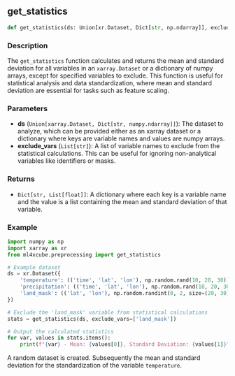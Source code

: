 ## get_statistics

```python
def get_statistics(ds: Union[xr.Dataset, Dict[str, np.ndarray]], exclude_vars:List[str] = list()) -> Dict[str, List[float]]
```

### Description
The `get_statistics` function calculates and returns the mean and standard deviation for all variables in an 
`xarray.Dataset` or a dictionary of numpy arrays, except for specified variables to exclude. This function is 
useful for statistical analysis and data standardization, where mean and standard deviation are essential for tasks 
such as feature scaling.

### Parameters
- **ds** (`Union[xarray.Dataset, Dict[str, numpy.ndarray]]`):  The dataset to analyze, which can be provided either as an xarray dataset or a dictionary where keys are variable names and values are numpy arrays.
- **exclude_vars** (`List[str]`): A list of variable names to exclude from the statistical calculations. This can be useful for ignoring non-analytical variables like identifiers or masks.


### Returns
- `Dict[str, List[float]]`: A dictionary where each key is a variable name and the value is a list containing the mean and standard deviation of that variable.

### Example

```python
import numpy as np
import xarray as xr
from ml4xcube.preprocessing import get_statistics

# Example dataset
ds = xr.Dataset({
    'temperature': (('time', 'lat', 'lon'), np.random.rand(10, 20, 30)),
    'precipitation': (('time', 'lat', 'lon'), np.random.rand(10, 20, 30)),
    'land_mask': (('lat', 'lon'), np.random.randint(0, 2, size=(20, 30)))
})

# Exclude the 'land_mask' variable from statistical calculations
stats = get_statistics(ds, exclude_vars=['land_mask'])

# Output the calculated statistics
for var, values in stats.items():
    print(f"{var} - Mean: {values[0]}, Standard Deviation: {values[1]}")
```
A random dataset is created. Subsequently the mean and standard deviation for the standardization of the variable `temperature`.

